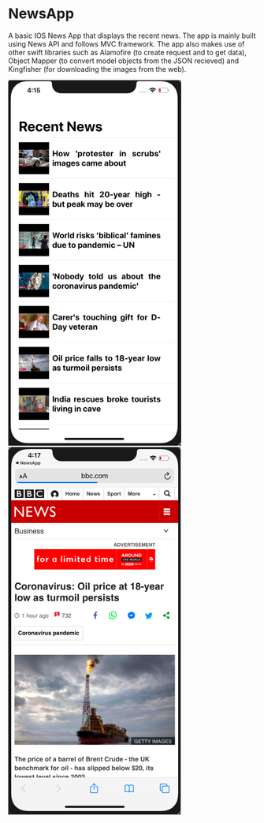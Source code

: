 # NewsApp
A basic IOS News App that displays the recent news.
The app is mainly built using News API and follows MVC framework. The app also makes use of other swift libraries such as Alamofire (to create request and to get data), Object Mapper (to convert model objects from the JSON recieved) and Kingfisher (for downloading the images from the web).  

![News App Image1](https://github.com/AshwiniDPrabhu/NewsApp/blob/master/news1.png)   ![News App Image2](https://github.com/AshwiniDPrabhu/NewsApp/blob/master/news2.png)
